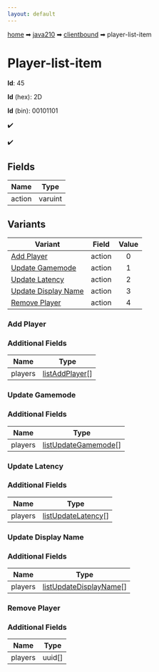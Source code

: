 ```yaml
---
layout: default
---
```


[home](/) ➡ [java210](/protocol/java210) ➡ [clientbound](/protocol/java210/clientbound) ➡ player-list-item

# Player-list-item

**Id**: 45

**Id** (hex): 2D

**Id** (bin): 00101101

✔️

✔️

## Fields

Name | Type
---|---
action | varuint

## Variants

Variant | Field | Value
---|---|:---:
[Add Player](#add_player) | action | 0
[Update Gamemode](#update_gamemode) | action | 1
[Update Latency](#update_latency) | action | 2
[Update Display Name](#update_display_name) | action | 3
[Remove Player](#remove_player) | action | 4

### Add Player

### Additional Fields

Name | Type
---|---
players | [listAddPlayer](/protocol/java210/types/list-add-player)[]

### Update Gamemode

### Additional Fields

Name | Type
---|---
players | [listUpdateGamemode](/protocol/java210/types/list-update-gamemode)[]

### Update Latency

### Additional Fields

Name | Type
---|---
players | [listUpdateLatency](/protocol/java210/types/list-update-latency)[]

### Update Display Name

### Additional Fields

Name | Type
---|---
players | [listUpdateDisplayName](/protocol/java210/types/list-update-display-name)[]

### Remove Player

### Additional Fields

Name | Type
---|---
players | uuid[]

